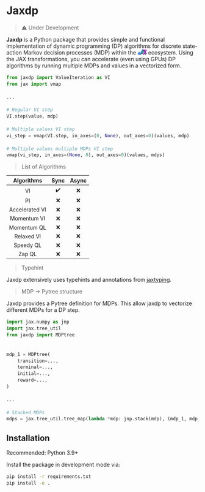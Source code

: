 # Jaxdp

> :warning: Under Development

**Jaxdp** is a Python package that provides simple and functional implementation of dynamic programming (DP) algorithms for discrete state-action Markov decision processes (MDP) within the <img src="https://raw.githubusercontent.com/google/jax/main/images/jax_logo_250px.png" width = 24px alt="logo"></img> ecosystem. Using the JAX transformations, you can accelerate (even using GPUs) DP algorithms by running multiple MDPs and values in a vectorized form.

```Python
from jaxdp import ValueIteration as VI
from jax import vmap

...

# Regular VI step
VI.step(value, mdp)

# Multiple values VI step
vi_step = vmap(VI.step, in_axes=(0, None), out_axes=0)(values, mdp)

# Multiple values multiple MDPs VI step
vmap(vi_step, in_axes=(None, 0), out_axes=0)(values, mdps)
```

> List of Algorithms

| Algorithms | Sync  | Async |
|:-----:|:---------:|:---------:|
|  VI  |:heavy_check_mark:|:x:|
|  PI  |:x:|:x:|
|  Accelerated VI  |:x:|:x:|
|  Momentum VI  |:x:|:x:|
|  Momentum QL  |:x:|:x:|
|  Relaxed VI  |:x:|:x:|
|  Speedy QL  |:x:|:x:|
|  Zap QL  |:x:|:x:|

> Typehint

Jaxdp extensively uses typehints and annotations from [jaxtyping](https://github.com/google/jaxtyping#jaxtyping).

> MDP -> Pytree structure

Jaxdp provides a Pytree definition for MDPs. This allow jaxdp to vectorize different MDPs for a DP step.

```Python
import jax.numpy as jnp
import jax.tree_util
from jaxdp import MDPtree


mdp_1 = MDPtree(
    transition=...,
    terminal=...,
    initial=...,
    reward=...,
)

...

# Stacked MDPs
mdps = jax.tree_util.tree_map(lambda *mdp: jnp.stack(mdp), (mdp_1, mdp_2))
```

## Installation

Recommended: Python 3.9+

Install the package in development mode via:

```bash
pip install -r requirements.txt
pip install -e .
```
